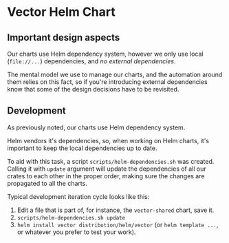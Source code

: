 # Vector Helm Chart

## Important design aspects

Our charts use Helm dependency system, however we only use local (`file://...`)
dependencies, and *no external dependencies*.

The mental model we use to manage our charts, and the automation around them
relies on this fact, so if you're introducing external dependencies know that
some of the design decisions have to be revisited.

## Development

As previously noted, our charts use Helm dependency system.

Helm vendors it's dependencies, so, when working on Helm charts, it's important
to keep the local dependencies up to date.

To aid with this task, a script `scripts/helm-dependencies.sh` was created.
Calling it with `update` argument will update the dependencies of all our crates
to each other in the proper order, making sure the changes are propagated to all
the charts.

Typical development iteration cycle looks like this:

1. Edit a file that is part of, for instance, the `vector-shared` chart, save it.
2. `scripts/helm-dependencies.sh update`
3. `helm install vector distribution/helm/vector` (or `helm template ...`, or
   whatever you prefer to test your work).
